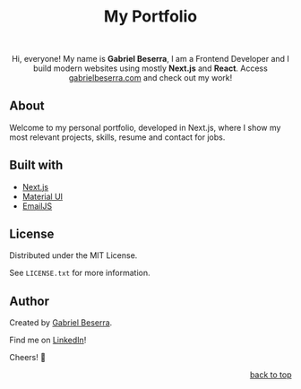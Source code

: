 <div align="center">
    <h1>My Portfolio</h1>
    <br />
    <p>Hi, everyone! My name is <strong>Gabriel Beserra</strong>, I am a Frontend Developer and I build modern websites using mostly <strong>Next.js</strong> and <strong>React</strong>. Access <a href="https://gabrielbeserra.com/">gabrielbeserra.com</a> and check out my work!</p>
</div>

## About

Welcome to my personal portfolio, developed in Next.js, where I show my most relevant projects, skills, resume and contact for jobs.

## Built with

- [Next.js](https://nextjs.org/)
- [Material UI](https://mui.com/pt/)
- [EmailJS](https://www.emailjs.com/)

## License

Distributed under the MIT License.<br>

See `LICENSE.txt` for more information.

## Author

Created by [Gabriel Beserra](https://github.com/gbeserra95).

Find me on [LinkedIn](https://www.linkedin.com/in/-gabrielbeserra/)!

Cheers! 🍻

<div align="right">
    <a href="#">back to top</a>
</div>
